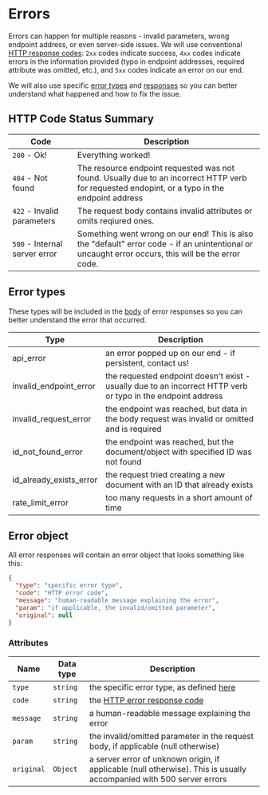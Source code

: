# Errors

Errors can happen for multiple reasons - invalid parameters, wrong endpoint address, or even server-side issues. We will use conventional [HTTP response codes](#http-code-status-summary): `2xx` codes indicate success, `4xx` codes indicate errors in the information provided (typo in endpoint addresses, required attribute was omitted, etc.), and `5xx` codes indicate an error on our end.

We will also use specific [error types](#error-types) and [responses](#error-object) so you can better understand what happened and how to fix the issue.

## HTTP Code Status Summary
Code | Description
-|-
`200` - Ok! | Everything worked!
`404` - Not found | The resource endpoint requested was not found. Usually due to an incorrect HTTP verb for requested endopint, or a typo in the endpoint address
`422` - Invalid parameters | The request body contains invalid attributes or omits reqiured ones.
`500` - Internal server error | Something went wrong on our end! This is also the "default" error code - if an unintentional or uncaught error occurs, this will be the error code.

## Error types
These types will be included in the [body](#error-object) of error responses so you can better understand the error that occurred.

Type | Description
-|-
api_error | an error popped up on our end - if persistent, contact us!
invalid_endpoint_error | the requested endpoint doesn't exist - usually due to an incorrect HTTP verb or typo in the endpoint address
invalid_request_error | the endpoint was reached, but data in the body request was invalid or omitted and is required
id_not_found_error | the endpoint was reached, but the document/object with specified ID was not found
id_already_exists_error | the request tried creating a new document with an ID that already exists
rate_limit_error | too many requests in a short amount of time

## Error object
All error responses will contain an error object that looks something like this:
```json
{
  "type": "specific error type",
  "code": "HTTP error code",
  "message": "human-readable message explaining the error",
  "param": "if applicable, the invalid/omitted parameter",
  "original": null
}
```
### Attributes
Name | Data type | Description
-|-|-
`type` | `string` | the specific error type, as defined [here](#error-types)
`code` | `string` | the [HTTP error response code](#http-code-status-summary)
`message` | `string` | a human-readable message explaining the error
`param` | `string` | the invalid/omitted parameter in the request body, if applicable (null otherwise)
`original` | `Object` | a server error of unknown origin, if applicable (null otherwise). This is usually accompanied with 500 server errors
